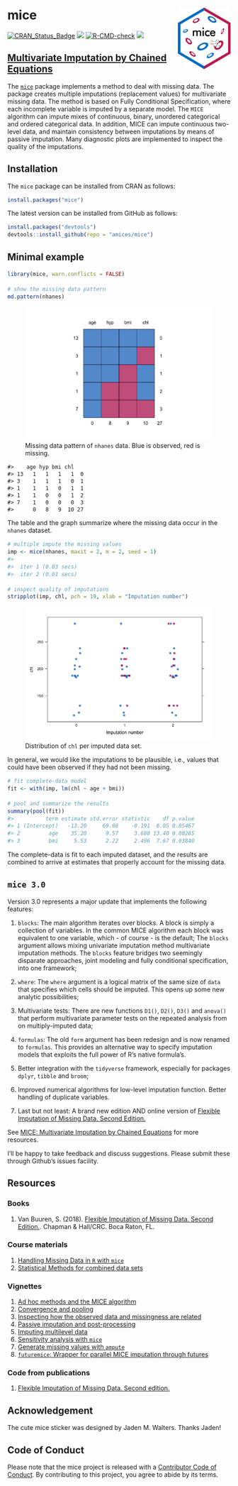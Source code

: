 <!-- README.md is generated from README.Rmd. Please edit that file -->

# mice <a href="https://amices.org/mice/"><img src="man/figures/logo.png" align="right" height="139" /></a>

<!-- badges: start -->

[![CRAN_Status_Badge](https://www.r-pkg.org/badges/version/mice)](https://cran.r-project.org/package=mice)
[![](https://cranlogs.r-pkg.org/badges/mice)](https://cran.r-project.org/package=mice)
[![R-CMD-check](https://github.com/amices/mice/actions/workflows/R-CMD-check.yaml/badge.svg)](https://github.com/amices/mice/actions/workflows/R-CMD-check.yaml)
[![](https://img.shields.io/badge/github%20version-3.18.0-orange.svg)](https://amices.org/mice/)
<!-- badges: end -->

## [Multivariate Imputation by Chained Equations](https://amices.org/mice/)

The [`mice`](https://cran.r-project.org/package=mice) package implements
a method to deal with missing data. The package creates multiple
imputations (replacement values) for multivariate missing data. The
method is based on Fully Conditional Specification, where each
incomplete variable is imputed by a separate model. The `MICE` algorithm
can impute mixes of continuous, binary, unordered categorical and
ordered categorical data. In addition, MICE can impute continuous
two-level data, and maintain consistency between imputations by means of
passive imputation. Many diagnostic plots are implemented to inspect the
quality of the imputations.

## Installation

The `mice` package can be installed from CRAN as follows:

``` r
install.packages("mice")
```

The latest version can be installed from GitHub as follows:

``` r
install.packages("devtools")
devtools::install_github(repo = "amices/mice")
```

## Minimal example

``` r
library(mice, warn.conflicts = FALSE)

# show the missing data pattern
md.pattern(nhanes)
```

<figure>
<img src="man/figures/README-pattern-1.png"
alt="Missing data pattern of nhanes data. Blue is observed, red is missing." />
<figcaption aria-hidden="true">Missing data pattern of
<code>nhanes</code> data. Blue is observed, red is missing.</figcaption>
</figure>

    #>    age hyp bmi chl   
    #> 13   1   1   1   1  0
    #> 3    1   1   1   0  1
    #> 1    1   1   0   1  1
    #> 1    1   0   0   1  2
    #> 7    1   0   0   0  3
    #>      0   8   9  10 27

The table and the graph summarize where the missing data occur in the
`nhanes` dataset.

``` r
# multiple impute the missing values
imp <- mice(nhanes, maxit = 2, m = 2, seed = 1)
#> 
#>  iter 1 (0.03 secs)
#>  iter 2 (0.01 secs)

# inspect quality of imputations
stripplot(imp, chl, pch = 19, xlab = "Imputation number")
```

<figure>
<img src="man/figures/README-stripplot-1.png"
alt="Distribution of chl per imputed data set." />
<figcaption aria-hidden="true">Distribution of <code>chl</code> per
imputed data set.</figcaption>
</figure>

In general, we would like the imputations to be plausible, i.e., values
that could have been observed if they had not been missing.

``` r
# fit complete-data model
fit <- with(imp, lm(chl ~ age + bmi))

# pool and summarize the results
summary(pool(fit))
#>          term estimate std.error statistic    df p.value
#> 1 (Intercept)   -13.20     69.08    -0.191  6.05 0.85467
#> 2         age    35.20      9.57     3.680 13.40 0.00265
#> 3         bmi     5.53      2.22     2.496  7.67 0.03840
```

The complete-data is fit to each imputed dataset, and the results are
combined to arrive at estimates that properly account for the missing
data.

## `mice 3.0`

Version 3.0 represents a major update that implements the following
features:

1.  `blocks`: The main algorithm iterates over blocks. A block is simply
    a collection of variables. In the common MICE algorithm each block
    was equivalent to one variable, which - of course - is the default;
    The `blocks` argument allows mixing univariate imputation method
    multivariate imputation methods. The `blocks` feature bridges two
    seemingly disparate approaches, joint modeling and fully conditional
    specification, into one framework;

2.  `where`: The `where` argument is a logical matrix of the same size
    of `data` that specifies which cells should be imputed. This opens
    up some new analytic possibilities;

3.  Multivariate tests: There are new functions `D1()`, `D2()`, `D3()`
    and `anova()` that perform multivariate parameter tests on the
    repeated analysis from on multiply-imputed data;

4.  `formulas`: The old `form` argument has been redesign and is now
    renamed to `formulas`. This provides an alternative way to specify
    imputation models that exploits the full power of R’s native
    formula’s.

5.  Better integration with the `tidyverse` framework, especially for
    packages `dplyr`, `tibble` and `broom`;

6.  Improved numerical algorithms for low-level imputation function.
    Better handling of duplicate variables.

7.  Last but not least: A brand new edition AND online version of
    [Flexible Imputation of Missing Data. Second
    Edition.](https://stefvanbuuren.name/fimd/)

See [MICE: Multivariate Imputation by Chained
Equations](https://amices.org/mice/) for more resources.

I’ll be happy to take feedback and discuss suggestions. Please submit
these through Github’s issues facility.

## Resources

### Books

1.  Van Buuren, S. (2018). [Flexible Imputation of Missing Data. Second
    Edition.](https://stefvanbuuren.name/fimd/). Chapman & Hall/CRC.
    Boca Raton, FL.

### Course materials

1.  [Handling Missing Data in `R` with
    `mice`](https://amices.org/Winnipeg/)
2.  [Statistical Methods for combined data
    sets](https://stefvanbuuren.name/RECAPworkshop/)

### Vignettes

1.  [Ad hoc methods and the MICE
    algorithm](https://www.gerkovink.com/miceVignettes/Ad_hoc_and_mice/Ad_hoc_methods.html)
2.  [Convergence and
    pooling](https://www.gerkovink.com/miceVignettes/Convergence_pooling/Convergence_and_pooling.html)
3.  [Inspecting how the observed data and missingness are
    related](https://www.gerkovink.com/miceVignettes/Missingness_inspection/Missingness_inspection.html)
4.  [Passive imputation and
    post-processing](https://www.gerkovink.com/miceVignettes/Passive_Post_processing/Passive_imputation_post_processing.html)
5.  [Imputing multilevel
    data](https://www.gerkovink.com/miceVignettes/Multi_level/Multi_level_data.html)
6.  [Sensitivity analysis with
    `mice`](https://www.gerkovink.com/miceVignettes/Sensitivity_analysis/Sensitivity_analysis.html)
7.  [Generate missing values with
    `ampute`](https://rianneschouten.github.io/mice_ampute/vignette/ampute.html)
8.  [`futuremice`: Wrapper for parallel MICE imputation through
    futures](https://www.gerkovink.com/miceVignettes/futuremice/Vignette_futuremice.html)

### Code from publications

1.  [Flexible Imputation of Missing Data. Second
    edition.](https://github.com/stefvanbuuren/fimdbook/tree/master/R)

## Acknowledgement

The cute mice sticker was designed by Jaden M. Walters. Thanks Jaden!

## Code of Conduct

Please note that the mice project is released with a [Contributor Code
of Conduct](https://amices.org/mice/CODE_OF_CONDUCT.html). By
contributing to this project, you agree to abide by its terms.
